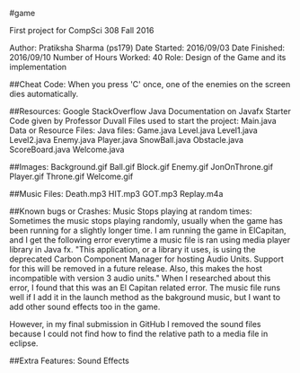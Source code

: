 #game


First project for CompSci 308 Fall 2016

Author: Pratiksha Sharma (ps179)
Date Started: 2016/09/03
Date Finished: 2016/09/10
Number of Hours Worked: 40
Role: Design of the Game and its implementation

##Cheat Code:
When you press 'C' once, one of the enemies on the screen dies automatically.

##Resources:
Google
StackOverflow
Java Documentation on Javafx
Starter Code given by Professor Duvall
Files used to start the project: Main.java
Data or Resource Files:
Java files:
Game.java
Level.java
Level1.java
Level2.java
Enemy.java
Player.java
SnowBall.java
Obstacle.java
ScoreBoard.java
Welcome.java

##Images:
Background.gif
Ball.gif
Block.gif
Enemy.gif
JonOnThrone.gif
Player.gif
Throne.gif
Welcome.gif

##Music Files:
Death.mp3
HIT.mp3
GOT.mp3
Replay.m4a


##Known bugs or Crashes:
Music Stops playing at random times: 
Sometimes the music stops playing randomly, usually when the game has been running for a slightly longer time. I am running the game in ElCapitan, and I get the following error everytime a music file is ran using media player library in Java fx.
"This application, or a library it uses, is using the deprecated Carbon Component Manager for hosting Audio Units. Support for this will be removed in a future release. Also, this makes the host incompatible with version 3 audio units."
When I researched about this error, I found that this was an El Capitan related error. The music file runs well if I add it in the launch method as the bakground music, but I want to add other sound effects too in the game. 

However, in my final submission in GitHub I removed the sound files because I could not find how to find the relative path to a media file in eclipse. 


##Extra Features:
Sound Effects 





